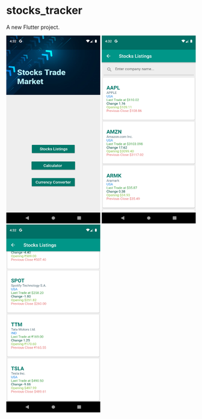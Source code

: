 # stocks_tracker

A new Flutter project.

<img src="https://github.com/Ln8plus/miniature-chainsaw/blob/main/Screenshot_1613646169.png"  width="250" height="500">
<img src ="https://github.com/Ln8plus/miniature-chainsaw/blob/main/Screenshot_1613646176.png"  width="250" height="500">
<img src ="https://github.com/Ln8plus/miniature-chainsaw/blob/main/Screenshot_1613646180.png"  width="250" height="500">
<img src ="https://github.com/Ln8plus/miniature-chainsaw/blob/main/Screenshot_1613646189.png"  width="250" height="500>



Stocks Page is fully functional as of 21/11/20
Connected the app to restDB and app is able to fetch the data from
there using a rest API get function(tested the function works with desktop API Testers)
Fails on browser API testers due to http 401(unauthorized) & CORS error


Currency Converter is fully functional as of 07/12/20




